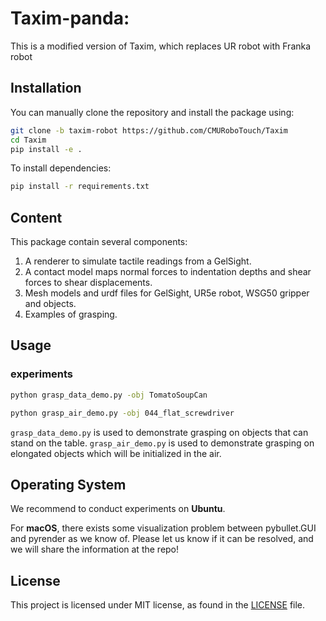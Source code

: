 # Taxim-panda: 

This is a modified version of Taxim, which replaces UR robot with Franka robot


## Installation

You can manually clone the repository and install the package using:

```bash
git clone -b taxim-robot https://github.com/CMURoboTouch/Taxim
cd Taxim
pip install -e .
```

To install dependencies:

```bash
pip install -r requirements.txt
```

## Content

This package contain several components:

1) A renderer to simulate tactile readings from a GelSight.
2) A contact model maps normal forces to indentation depths and shear forces to shear displacements.
2) Mesh models and urdf files for GelSight, UR5e robot, WSG50 gripper and objects.
3) Examples of grasping.

## Usage

### experiments

```bash
python grasp_data_demo.py -obj TomatoSoupCan
```

```bash
python grasp_air_demo.py -obj 044_flat_screwdriver
```

`grasp_data_demo.py` is used to demonstrate grasping on objects that can stand on the table. `grasp_air_demo.py` is used to demonstrate grasping on elongated objects which will be initialized in the air.

## Operating System

We recommend to conduct experiments on **Ubuntu**.

For **macOS**, there exists some visualization problem between pybullet.GUI and pyrender as we know of. Please let us
know if it can be resolved, and we will share the information at the repo!

## License
This project is licensed under MIT license, as found in the [LICENSE](LICENSE) file.



